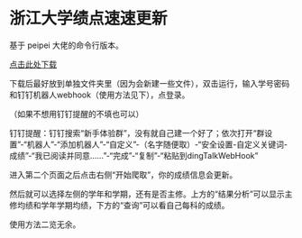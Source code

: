 # 浙江大学绩点速速更新

基于 peipei 大佬的命令行版本。

[点击此处下载](https://github.com/STDquantum/ZJU-Scores/releases/download/v0.0.2/ZJU-GPA-Seeker.exe)

下载后最好放到单独文件夹里（因为会新建一些文件），双击运行，输入学号密码和钉钉机器人webhook（使用方法见下），点登录。

（如果不想用钉钉提醒的不填也可以）

钉钉提醒：钉钉搜索“新手体验群”，没有就自己建一个好了；依次打开“群设置”-“机器人”-“添加机器人”-“自定义”-（名字随便取）-“安全设置-自定义关键词-成绩”-“我已阅读并同意……”-“完成”-“复制”-“粘贴到dingTalkWebHook”

进入第二个页面之后点击右侧“开始爬取”，你的成绩信息会更新。

然后就可以选择左侧的学年和学期，还有是否主修。上方的“结果分析”可以显示主修均绩和学年学期均绩，下方的“查询”可以看自己每科的成绩。

使用方法二览无余。
